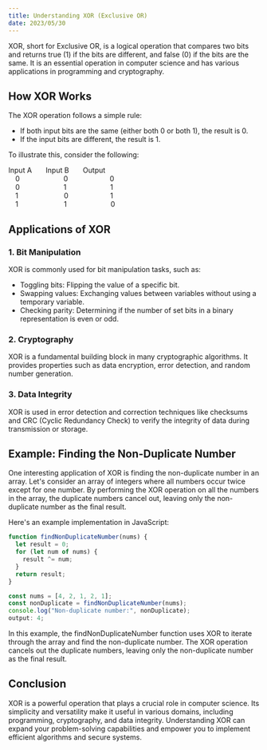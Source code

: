 ```yaml
---
title: Understanding XOR (Exclusive OR)
date: 2023/05/30
---
```


XOR, short for Exclusive OR, is a logical operation that compares two bits and returns true (1) if the bits are different, and false (0) if the bits are the same. It is an essential operation in computer science and has various applications in programming and cryptography.

## How XOR Works

The XOR operation follows a simple rule:

- If both input bits are the same (either both 0 or both 1), the result is 0.
- If the input bits are different, the result is 1.

To illustrate this, consider the following:

Input A&emsp;&emsp;Input B&emsp;&emsp;Output  
&emsp;0&emsp;&emsp;&emsp;&emsp;&emsp;&emsp;&nbsp;0&emsp;&emsp;&emsp;&emsp;&emsp;&emsp;0  
&emsp;0&emsp;&emsp;&emsp;&emsp;&emsp;&emsp;&nbsp;1&emsp;&emsp;&emsp;&emsp;&emsp;&emsp;&nbsp;1  
&emsp;1&emsp;&emsp;&emsp;&emsp;&emsp;&emsp;&nbsp;&nbsp;0&emsp;&emsp;&emsp;&emsp;&emsp;&emsp;1  
&emsp;1&emsp;&emsp;&emsp;&emsp;&emsp;&emsp;&nbsp;&nbsp;1&emsp;&emsp;&emsp;&emsp;&emsp;&emsp;&nbsp;0

## Applications of XOR

### 1. Bit Manipulation

XOR is commonly used for bit manipulation tasks, such as:

- Toggling bits: Flipping the value of a specific bit.
- Swapping values: Exchanging values between variables without using a temporary variable.
- Checking parity: Determining if the number of set bits in a binary representation is even or odd.

### 2. Cryptography

XOR is a fundamental building block in many cryptographic algorithms. It provides properties such as data encryption, error detection, and random number generation.

### 3. Data Integrity

XOR is used in error detection and correction techniques like checksums and CRC (Cyclic Redundancy Check) to verify the integrity of data during transmission or storage.

## Example: Finding the Non-Duplicate Number

One interesting application of XOR is finding the non-duplicate number in an array. Let's consider an array of integers where all numbers occur twice except for one number. By performing the XOR operation on all the numbers in the array, the duplicate numbers cancel out, leaving only the non-duplicate number as the final result.

Here's an example implementation in JavaScript:

```javascript
function findNonDuplicateNumber(nums) {
  let result = 0;
  for (let num of nums) {
    result ^= num;
  }
  return result;
}

const nums = [4, 2, 1, 2, 1];
const nonDuplicate = findNonDuplicateNumber(nums);
console.log("Non-duplicate number:", nonDuplicate);
output: 4;
```

In this example, the findNonDuplicateNumber function uses XOR to iterate through the array and find the non-duplicate number. The XOR operation cancels out the duplicate numbers, leaving only the non-duplicate number as the final result.

## Conclusion

XOR is a powerful operation that plays a crucial role in computer science. Its simplicity and versatility make it useful in various domains, including programming, cryptography, and data integrity. Understanding XOR can expand your problem-solving capabilities and empower you to implement efficient algorithms and secure systems.

